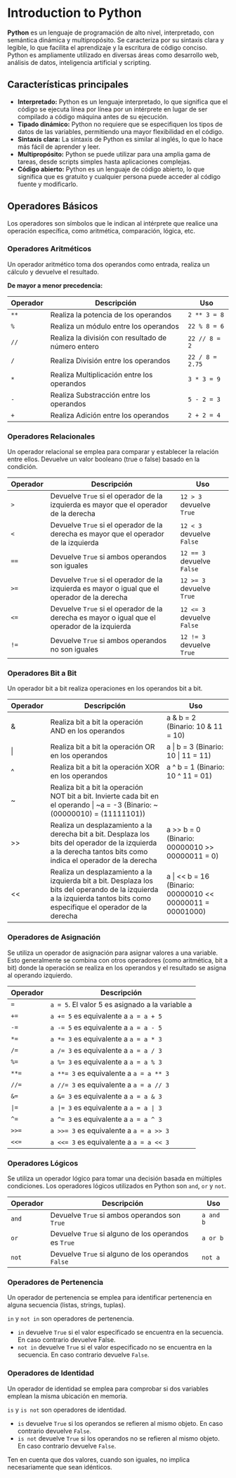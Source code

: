 # Introduction to Python

**Python** es un lenguaje de programación de alto nivel, interpretado, con semántica dinámica y multipropósito. Se caracteriza por su sintaxis clara y legible, lo que facilita el aprendizaje y la escritura de código conciso. Python es ampliamente utilizado en diversas áreas como desarrollo web, análisis de datos, inteligencia artificial y scripting.

## Características principales

- **Interpretado:** Python es un lenguaje interpretado, lo que significa que el código se ejecuta línea por línea por un intérprete en lugar de ser compilado a código máquina antes de su ejecución.
- **Tipado dinámico:** Python no requiere que se especifiquen los tipos de datos de las variables, permitiendo una mayor flexibilidad en el código.
- **Sintaxis clara:** La sintaxis de Python es similar al inglés, lo que lo hace más fácil de aprender y leer.
- **Multipropósito:** Python se puede utilizar para una amplia gama de tareas, desde scripts simples hasta aplicaciones complejas.
- **Código abierto:** Python es un lenguaje de código abierto, lo que significa que es gratuito y cualquier persona puede acceder al código fuente y modificarlo.

## Operadores Básicos

Los operadores son símbolos que le indican al intérprete que realice una operación específica, como aritmética, comparación, lógica, etc.

### Operadores Aritméticos

Un operador aritmético toma dos operandos como entrada, realiza un cálculo y devuelve el resultado.

**De mayor a menor precedencia:**

| Operador | Descripción                                        | Uso             |
| -------- | -------------------------------------------------- | --------------- |
| `**`     | Realiza la potencia de los operandos               | `2 ** 3 = 8`    |
| `%`      | Realiza un módulo entre los operandos              | `22 % 8 = 6`    |
| `//`     | Realiza la división con resultado de número entero | `22 // 8 = 2`   |
| `/`      | Realiza División entre los operandos               | `22 / 8 = 2.75` |
| `*`      | Realiza Multiplicación entre los operandos         | `3 * 3 = 9`     |
| `-`      | Realiza Substracción entre los operandos           | `5 - 2 = 3`     |
| `+`      | Realiza Adición entre los operandos                | `2 + 2 = 4`     |

### Operadores Relacionales

Un operador relacional se emplea para comparar y establecer la relación entre ellos. Devuelve un valor booleano (true o false) basado en la condición.

| Operador | Descripción                                                                                   | Uso                        |
| -------- | --------------------------------------------------------------------------------------------- | -------------------------- |
| `>`      | Devuelve `True` si el operador de la izquierda es mayor que el operador de la derecha         | `12 > 3` devuelve `True`   |
| `<`      | Devuelve `True` si el operador de la derecha es mayor que el operador de la izquierda         | `12 < 3` devuelve `False`  |
| `==`     | Devuelve `True` si ambos operandos son iguales                                                | `12 == 3` devuelve `False` |
| `>=`     | Devuelve `True` si el operador de la izquierda es mayor o igual que el operador de la derecha | `12 >= 3` devuelve `True`  |
| `<=`     | Devuelve `True` si el operador de la derecha es mayor o igual que el operador de la izquierda | `12 <= 3` devuelve `False` |
| `!=`     | Devuelve `True` si ambos operandos no son iguales                                             | `12 != 3` devuelve `True`  |

### Operadores Bit a Bit

Un operador bit a bit realiza operaciones en los operandos bit a bit.

| Operador | Descripción                                                                                                                                                              | Uso                                                       |
| -------- | ------------------------------------------------------------------------------------------------------------------------------------------------------------------------ | --------------------------------------------------------- |
| &        | Realiza bit a bit la operación AND en los operandos                                                                                                                      | a & b = 2 (Binario: 10 & 11 = 10)                         |
| \|       | Realiza bit a bit la operación OR en los operandos                                                                                                                       | a \| b = 3 (Binario: 10 \| 11 = 11)                       |
| ^        | Realiza bit a bit la operación XOR en los operandos                                                                                                                      | a ^ b = 1 (Binario: 10 ^ 11 = 01)                         |
| ~        | Realiza bit a bit la operación NOT bit a bit. Invierte cada bit en el operando \| ~a = -3 (Binario: ~(00000010) = (11111101))                                            |
| >>       | Realiza un desplazamiento a la derecha bit a bit. Desplaza los bits del operador de la izquierda a la derecha tantos bits como indica el operador de la derecha          | a >> b = 0 (Binario: 00000010 >> 00000011 = 0)            |
| <<       | Realiza un desplazamiento a la izquierda bit a bit. Desplaza los bits del operando de la izquierda a la izquierda tantos bits como especifique el operador de la derecha | a \| << b = 16 (Binario: 00000010 << 00000011 = 00001000) |

### Operadores de Asignación

Se utiliza un operador de asignación para asignar valores a una variable. Esto generalmente se combina con otros operadores (como aritmética, bit a bit) donde la operación se realiza en los operandos y el resultado se asigna al operando izquierdo.

| Operador | Descripción                                     |
| -------- | ----------------------------------------------- |
| `=`      | `a = 5`. El valor 5 es asignado a la variable a |
| `+=`     | `a += 5` es equivalente a `a = a + 5`           |
| `-=`     | `a -= 5` es equivalente a `a = a - 5`           |
| `*=`     | `a *= 3` es equivalente a `a = a * 3`           |
| `/=`     | `a /= 3` es equivalente a `a = a / 3`           |
| `%=`     | `a %= 3` es equivalente a `a = a % 3`           |
| `**=`    | `a **= 3` es equivalente a `a = a ** 3`         |
| `//=`    | `a //= 3` es equivalente a `a = a // 3`         |
| `&=`     | `a &= 3` es equivalente a `a = a & 3`           |
| `\|=`    | `a \|= 3` es equivalente a `a = a \| 3`         |
| `^=`     | `a ^= 3` es equivalente a `a = a ^ 3`           |
| `>>=`    | `a >>= 3` es equivalente a `a = a >> 3`         |
| `<<=`    | `a <<= 3` es equivalente a `a = a << 3`         |

### Operadores Lógicos

Se utiliza un operador lógico para tomar una decisión basada en múltiples condiciones. Los operadores lógicos utilizados en Python son `and`, `or` y `not`.

| Operador | Descripción                                          | Uso       |
| -------- | ---------------------------------------------------- | --------- |
| `and`    | Devuelve `True` si ambos operandos son `True`        | `a and b` |
| `or`     | Devuelve `True` si alguno de los operandos es `True` | `a or b`  |
| `not`    | Devuelve `True` si alguno de los operandos `False`   | `not a`   |

### Operadores de Pertenencia

Un operador de pertenencia se emplea para identificar pertenencia en alguna secuencia (listas, strings, tuplas).

`in` y `not in` son operadores de pertenencia.

- `in` devuelve `True` si el valor especificado se encuentra en la secuencia. En caso contrario devuelve False.
- `not in` devuelve `True` si el valor especificado no se encuentra en la secuencia. En caso contrario devuelve `False`.

### Operadores de Identidad

Un operador de identidad se emplea para comprobar si dos variables emplean la misma ubicación en memoria.

`is` y `is not` son operadores de identidad.

- `is` devuelve `True` si los operandos se refieren al mismo objeto. En caso contrario devuelve `False`.
- `is not` devuelve `True` si los operandos no se refieren al mismo objeto. En caso contrario devuelve `False`.

Ten en cuenta que dos valores, cuando son iguales, no implica necesariamente que sean idénticos.
